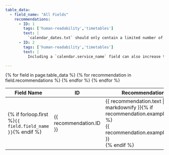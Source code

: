 ```yaml
---
table_data:
  - field_name: "All Fields"
    recommendations:
      - ID: 1
        tags: ['human-readability','timetables']
        text: |
          `calendar_dates.txt` should only contain a limited number of exceptions to the schedule. Regularly-scheduled service should be configured using `calendar.txt`.
      - ID: 2
        tags: ['human-readability','timetables']
        text: |
          Including a `calendar.service_name` field can also increase the human readability of GTFS, although this is not adopted in the spec.

---
```


<div class="table-wrapper">
  <table class="recommendation">
    <thead>
      <tr>
        <th>Field Name</th>
        <th>ID</th>
        <th>Recommendation</th>
      </tr>
    </thead>
    <tbody>
    {% for field in page.table_data %}
      {% for recommendation in field.recommendations %}
      <tr id="{{ page.slug }}_{{ recommendation.ID }}" class="anchor-row{% if forloop.first %} field-row{% endif %}{% for tag in recommendation.tags %} {{ tag }}{% endfor %}">
        <td>{% if forloop.first %}<code>{{ field.field_name }}</code>{% endif %}</td>
        <td><div class="anchor-node"><p>{{ recommendation.ID }}</p><a class="anchor-link" href="#{{ page.slug }}_{{ recommendation.ID }}"><i class="fa fa-link" aria-hidden="true"></i></a></div></td>
        <td>{{ recommendation.text | markdownify }}{% if recommendation.example_table %}<div class="table-wrapper">{{ recommendation.example_table }}</div>{% endif %}</td>
      </tr>
      {% endfor %}
    {% endfor %}
    </tbody>
  </table>
</div>